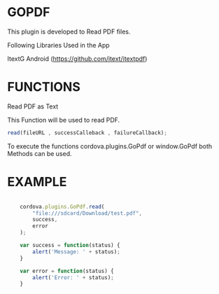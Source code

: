 GOPDF 
=============
This plugin is developed to Read PDF files.

Following Libraries Used in the App

ItextG Android (https://github.com/itext/itextpdf)

FUNCTIONS
==================

Read PDF as Text

This Function will be used to read PDF.
```javascript
read(fileURL , successCalleback , failureCallback);
```
To execute the functions cordova.plugins.GoPdf or window.GoPdf both Methods can be used.


EXAMPLE
==================
```javascript

    cordova.plugins.GoPdf.read(
        "file:///sdcard/Download/test.pdf", 
        success,
        error
    );

    var success = function(status) {
        alert('Message: ' + status);
    }

    var error = function(status) {
        alert('Error: ' + status);
    }

```
